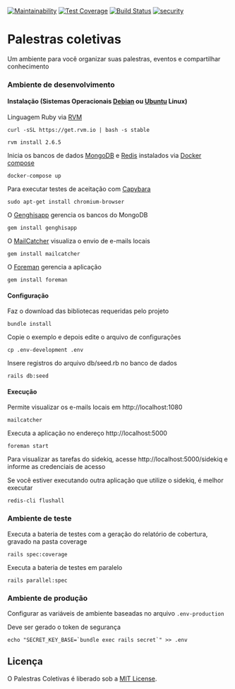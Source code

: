 [![Maintainability](https://api.codeclimate.com/v1/badges/cf2793af7e6bceef3b92/maintainability)](https://codeclimate.com/github/tasafo/palestras-coletivas/maintainability) [![Test Coverage](https://api.codeclimate.com/v1/badges/cf2793af7e6bceef3b92/test_coverage)](https://codeclimate.com/github/tasafo/palestras-coletivas/test_coverage) [![Build Status](https://travis-ci.org/tasafo/palestras-coletivas.svg?branch=master)](https://travis-ci.org/tasafo/palestras-coletivas) [![security](https://hakiri.io/github/tasafo/palestras-coletivas/master.svg)](https://hakiri.io/github/tasafo/palestras-coletivas/master)

# Palestras coletivas

Um ambiente para você organizar suas palestras, eventos e compartilhar conhecimento

### Ambiente de desenvolvimento

#### Instalação (Sistemas Operacionais [Debian](https://www.debian.org/) ou [Ubuntu](https://www.ubuntu.com/) Linux)

Linguagem Ruby via [RVM](http://rvm.io)

    curl -sSL https://get.rvm.io | bash -s stable

    rvm install 2.6.5

Inicia os bancos de dados [MongoDB](https://www.mongodb.com/) e [Redis](https://redis.io/) instalados via [Docker compose](https://docs.docker.com/compose/)

    docker-compose up

Para executar testes de aceitação com [Capybara](https://github.com/thoughtbot/capybara-webkit)

    sudo apt-get install chromium-browser

O [Genghisapp](http://genghisapp.com/) gerencia os bancos do MongoDB

    gem install genghisapp

O [MailCatcher](http://mailcatcher.me) visualiza o envio de e-mails locais

    gem install mailcatcher

O [Foreman](https://github.com/ddollar/foreman) gerencia a aplicação

    gem install foreman

#### Configuração

Faz o download das bibliotecas requeridas pelo projeto

    bundle install

Copie o exemplo e depois edite o arquivo de configurações

    cp .env-development .env

Insere registros do arquivo db/seed.rb no banco de dados

    rails db:seed

#### Execução

Permite visualizar os e-mails locais em http://localhost:1080

    mailcatcher

Executa a aplicação no endereço http://localhost:5000

    foreman start

Para visualizar as tarefas do sidekiq, acesse http://localhost:5000/sidekiq e informe as credenciais de acesso

Se você estiver executando outra aplicação que utilize o sidekiq, é melhor executar

    redis-cli flushall

### Ambiente de teste

Executa a bateria de testes com a geração do relatório de cobertura, gravado na pasta coverage

    rails spec:coverage

Executa a bateria de testes em paralelo

    rails parallel:spec

### Ambiente de produção

Configurar as variáveis de ambiente baseadas no arquivo `.env-production`

Deve ser gerado o token de segurança

    echo "SECRET_KEY_BASE=`bundle exec rails secret`" >> .env

## Licença

O Palestras Coletivas é liberado sob a [MIT License](http://www.opensource.org/licenses/MIT).
